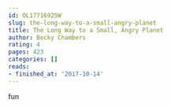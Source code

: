 ```yaml
---
id: OL17716925W
slug: the-long-way-to-a-small-angry-planet
title: The Long Way to a Small, Angry Planet
author: Becky Chambers
rating: 4
pages: 423
categories: []
reads:
- finished_at: '2017-10-14'
---
```

fun
